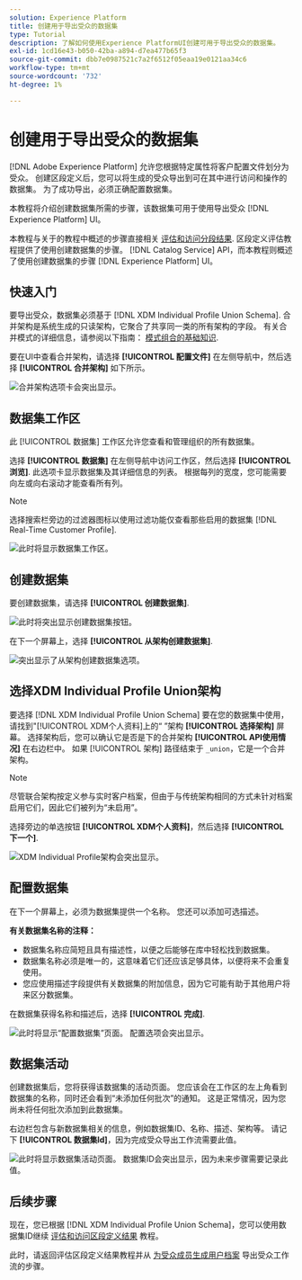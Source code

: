 ```yaml
---
solution: Experience Platform
title: 创建用于导出受众的数据集
type: Tutorial
description: 了解如何使用Experience PlatformUI创建可用于导出受众的数据集。
exl-id: 1cd16e43-b050-42ba-a894-d7ea477b65f3
source-git-commit: dbb7e0987521c7a2f6512f05eaa19e0121aa34c6
workflow-type: tm+mt
source-wordcount: '732'
ht-degree: 1%

---
```


# 创建用于导出受众的数据集

[!DNL Adobe Experience Platform] 允许您根据特定属性将客户配置文件划分为受众。 创建区段定义后，您可以将生成的受众导出到可在其中进行访问和操作的数据集。 为了成功导出，必须正确配置数据集。

本教程将介绍创建数据集所需的步骤，该数据集可用于使用导出受众 [!DNL Experience Platform] UI。

本教程与关于的教程中概述的步骤直接相关 [评估和访问分段结果](./evaluate-a-segment.md). 区段定义评估教程提供了使用创建数据集的步骤。 [!DNL Catalog Service] API，而本教程则概述了使用创建数据集的步骤 [!DNL Experience Platform] UI。

## 快速入门

要导出受众，数据集必须基于 [!DNL XDM Individual Profile Union Schema]. 合并架构是系统生成的只读架构，它聚合了共享同一类的所有架构的字段。 有关合并模式的详细信息，请参阅以下指南： [模式组合的基础知识](../../xdm/schema/composition.md#union).

要在UI中查看合并架构，请选择 **[!UICONTROL 配置文件]** 在左侧导航中，然后选择 **[!UICONTROL 合并架构]** 如下所示。

![合并架构选项卡会突出显示。](../images/tutorials/segment-export-dataset/union.png)

## 数据集工作区

此 [!UICONTROL 数据集] 工作区允许您查看和管理组织的所有数据集。

选择 **[!UICONTROL 数据集]** 在左侧导航中访问工作区，然后选择 **[!UICONTROL 浏览]**. 此选项卡显示数据集及其详细信息的列表。 根据每列的宽度，您可能需要向左或向右滚动才能查看所有列。

>[!NOTE]
>
>选择搜索栏旁边的过滤器图标以使用过滤功能仅查看那些启用的数据集 [!DNL Real-Time Customer Profile].

![此时将显示数据集工作区。](../images/tutorials/segment-export-dataset/browse.png)

## 创建数据集

要创建数据集，请选择 **[!UICONTROL 创建数据集]**.

![此时将突出显示创建数据集按钮。](../images/tutorials/segment-export-dataset/create-dataset.png)

在下一个屏幕上，选择 **[!UICONTROL 从架构创建数据集]**.

![突出显示了从架构创建数据集选项。](../images/tutorials/segment-export-dataset/create-from-schema.png)

## 选择XDM Individual Profile Union架构

要选择 [!DNL XDM Individual Profile Union Schema] 要在您的数据集中使用，请找到&quot;[!UICONTROL XDM个人资料]上的“ ”架构 **[!UICONTROL 选择架构]** 屏幕。 选择架构后，您可以确认它是否是下的合并架构 **[!UICONTROL API使用情况]** 在右边栏中。 如果 [!UICONTROL 架构] 路径结束于 `_union`，它是一个合并架构。

>[!NOTE]
>
>尽管联合架构按定义参与实时客户档案，但由于与传统架构相同的方式未针对档案启用它们，因此它们被列为“未启用”。

选择旁边的单选按钮 **[!UICONTROL XDM个人资料]**，然后选择 **[!UICONTROL 下一个]**.

![XDM Individual Profile架构会突出显示。](../images/tutorials/segment-export-dataset/select-schema.png)

## 配置数据集

在下一个屏幕上，必须为数据集提供一个名称。 您还可以添加可选描述。

**有关数据集名称的注释：**

* 数据集名称应简短且具有描述性，以便之后能够在库中轻松找到数据集。
* 数据集名称必须是唯一的，这意味着它们还应该足够具体，以便将来不会重复使用。
* 您应使用描述字段提供有关数据集的附加信息，因为它可能有助于其他用户将来区分数据集。

在数据集获得名称和描述后，选择 **[!UICONTROL 完成]**.

![此时将显示“配置数据集”页面。 配置选项会突出显示。](../images/tutorials/segment-export-dataset/configure-dataset.png)

## 数据集活动

创建数据集后，您将获得该数据集的活动页面。 您应该会在工作区的左上角看到数据集的名称，同时还会看到“未添加任何批次”的通知。 这是正常情况，因为您尚未将任何批次添加到此数据集。

右边栏包含与新数据集相关的信息，例如数据集ID、名称、描述、架构等。 请记下 **[!UICONTROL 数据集Id]**，因为完成受众导出工作流需要此值。

![此时将显示数据集活动页面。 数据集ID会突出显示，因为未来步骤需要记录此值。](../images/tutorials/segment-export-dataset/activity.png)

## 后续步骤

现在，您已根据 [!DNL XDM Individual Profile Union Schema]，您可以使用数据集ID继续 [评估和访问区段定义结果](./evaluate-a-segment.md) 教程。

此时，请返回评估区段定义结果教程并从 [为受众成员生成用户档案](./evaluate-a-segment.md#generate-profiles) 导出受众工作流的步骤。

